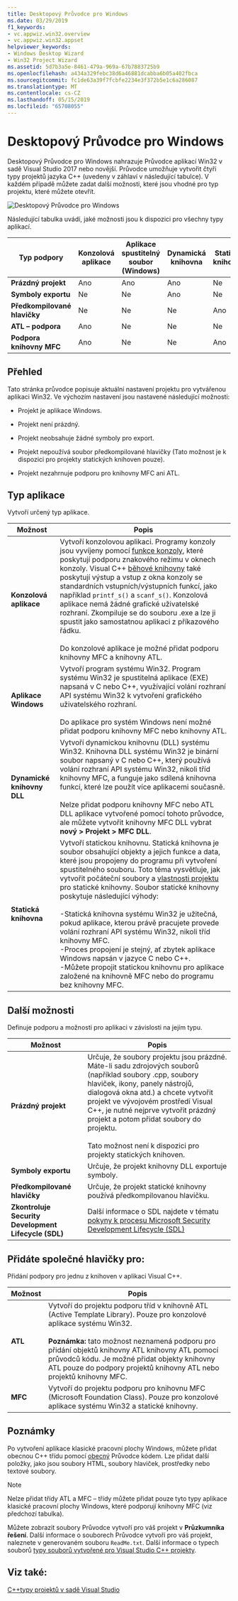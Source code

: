 ```yaml
---
title: Desktopový Průvodce pro Windows
ms.date: 03/29/2019
f1_keywords:
- vc.appwiz.win32.overview
- vc.appwiz.win32.appset
helpviewer_keywords:
- Windows Desktop Wizard
- Win32 Project Wizard
ms.assetid: 5d7b3a5e-8461-479a-969a-67b7883725b9
ms.openlocfilehash: a434a329febc38d6a46881dcabba6b05a402fbca
ms.sourcegitcommit: fc1de63a39f7fcbfe2234e3f372b5e1c6a286087
ms.translationtype: MT
ms.contentlocale: cs-CZ
ms.lasthandoff: 05/15/2019
ms.locfileid: "65708055"
---
```

# <a name="windows-desktop-wizard"></a>Desktopový Průvodce pro Windows

Desktopový Průvodce pro Windows nahrazuje Průvodce aplikací Win32 v sadě Visual Studio 2017 nebo novější. Průvodce umožňuje vytvořit čtyři typy projektů jazyka C++ (uvedeny v záhlaví v následující tabulce). V každém případě můžete zadat další možnosti, které jsou vhodné pro typ projektu, které můžete otevřít. 

   ![Desktopový Průvodce pro Windows](media/windows-desktop-wizard.png)

Následující tabulka uvádí, jaké možnosti jsou k dispozici pro všechny typy aplikací.

|Typ podpory|Konzolová aplikace|Aplikace spustitelný soubor (Windows)|Dynamická knihovna|Statická knihovna|
|---------------------|-------------------------|----------------------------------------|---------------------------|--------------------|
|**Prázdný projekt**|Ano|Ano|Ano|Ne|
|**Symboly exportu**|Ne|Ne|Ano|Ne|
|**Předkompilované hlavičky**|Ne|Ne|Ne|Ano|
|**ATL – podpora**|Ano|Ne|Ne|Ne|
|**Podpora knihovny MFC**|Ano|Ne|Ne|Ano|

## <a name="overview"></a>Přehled

Tato stránka průvodce popisuje aktuální nastavení projektu pro vytvářenou aplikaci Win32. Ve výchozím nastavení jsou nastavené následující možnosti:

- Projekt je aplikace Windows.

- Projekt není prázdný.

- Projekt neobsahuje žádné symboly pro export.

- Projekt nepoužívá soubor předkompilované hlavičky (Tato možnost je k dispozici pro projekty statických knihoven pouze).

- Projekt nezahrnuje podporu pro knihovny MFC ani ATL.

## <a name="application-type"></a>Typ aplikace

Vytvoří určený typ aplikace.

|Možnost|Popis|
|------------|-----------------|
|**Konzolová aplikace**|Vytvoří konzolovou aplikaci. Programy konzoly jsou vyvíjeny pomocí [funkce konzoly](https://msdn.microsoft.com/library/ms813137.aspx), které poskytují podporu znakového režimu v oknech konzoly. Visual C++ [běhové knihovny](../c-runtime-library/c-run-time-library-reference.md) také poskytují výstup a vstup z okna konzoly se standardních vstupních/výstupních funkcí, jako například `printf_s()` a `scanf_s()`. Konzolová aplikace nemá žádné grafické uživatelské rozhraní. Zkompiluje se do souboru .exe a lze ji spustit jako samostatnou aplikaci z příkazového řádku.<br /><br /> Do konzolové aplikace je možné přidat podporu knihovny MFC a knihovny ATL.|
|**Aplikace Windows**|Vytvoří program systému Win32. Program systému Win32 je spustitelná aplikace (EXE) napsaná v C nebo C++, využívající volání rozhraní API systému Win32 k vytvoření grafického uživatelského rozhraní.<br /><br /> Do aplikace pro systém Windows není možné přidat podporu knihovny MFC nebo knihovny ATL.|
|**Dynamické knihovny DLL**|Vytvoří dynamickou knihovnu (DLL) systému Win32. Knihovna DLL systému Win32 je binární soubor napsaný v C nebo C++, který používá volání rozhraní API systému Win32, nikoli tříd knihovny MFC, a funguje jako sdílená knihovna funkcí, které lze použít více aplikacemi současně.<br /><br /> Nelze přidat podporu knihovny MFC nebo ATL DLL aplikace vytvořené pomocí tohoto průvodce, ale můžete vytvořit knihovny MFC DLL vybrat **nový > Projekt > MFC DLL**.|
|**Statická knihovna**|Vytvoří statickou knihovnu. Statická knihovna je soubor obsahující objekty a jejich funkce a data, které jsou propojeny do programu při vytvoření spustitelného souboru. Toto téma vysvětluje, jak vytvořit počáteční soubory a [vlastnosti projektu](../build/reference/property-pages-visual-cpp.md) pro statické knihovny. Soubor statické knihovny poskytuje následující výhody:<br /><br />-Statická knihovna systému Win32 je užitečná, pokud aplikace, kterou právě pracujete provede volání rozhraní API systému Win32, nikoli tříd knihovny MFC.<br />-Proces propojení je stejný, ať zbytek aplikace Windows napsán v jazyce C nebo C++.<br />-Můžete propojit statickou knihovnu pro aplikace založené na knihovně MFC nebo do programu bez knihovny MFC.|

## <a name="additional-options"></a>Další možnosti

Definuje podporu a možnosti pro aplikaci v závislosti na jejím typu.

|Možnost|Popis|
|------------|-----------------|
|**Prázdný projekt**|Určuje, že soubory projektu jsou prázdné. Máte-li sadu zdrojových souborů (například soubory .cpp, soubory hlaviček, ikony, panely nástrojů, dialogová okna atd.) a chcete vytvořit projekt ve vývojovém prostředí Visual C++, je nutné nejprve vytvořit prázdný projekt a potom přidat soubory do projektu.<br /><br /> Tato možnost není k dispozici pro projekty statických knihoven.|
|**Symboly exportu**|Určuje, že projekt knihovny DLL exportuje symboly.|
|**Předkompilované hlavičky**|Určuje, že projekt statické knihovny používá předkompilovanou hlavičku.|
|**Zkontroluje Security Development Lifecycle (SDL)**|Další informace o SDL najdete v tématu [pokyny k procesu Microsoft Security Development Lifecycle (SDL)](../build/reference/sdl-enable-additional-security-checks.md)|

## <a name="add-common-headers-for"></a>Přidáte společné hlavičky pro:

Přidání podpory pro jednu z knihoven v aplikaci Visual C++.

|Možnost|Popis|
|------------|-----------------|
|**ATL**|Vytvoří do projektu podporu tříd v knihovně ATL (Active Template Library). Pouze pro konzolové aplikace systému Win32.<br /><br /> **Poznámka:** tato možnost neznamená podporu pro přidání objektů knihovny ATL knihovny ATL pomocí průvodců kódu. Je možné přidat objekty knihovny ATL pouze do podpory projektů knihovny ATL nebo projektů knihovny MFC.|
|**MFC**|Vytvoří do projektu podporu pro knihovnu MFC (Microsoft Foundation Class). Pouze pro konzolové aplikace systému Win32 a statické knihovny.|

## <a name="remarks"></a>Poznámky

Po vytvoření aplikace klasické pracovní plochy Windows, můžete přidat obecnou C++ třídu pomocí [obecný](../ide/generic-cpp-class-wizard.md) Průvodce kódem. Lze přidat další položky, jako jsou soubory HTML, soubory hlaviček, prostředky nebo textové soubory.

> [!NOTE]
> Nelze přidat třídy ATL a MFC – třídy můžete přidat pouze tyto typy aplikace klasické pracovní plochy Windows, které podporují knihovny MFC (viz předchozí tabulka).

Můžete zobrazit soubory Průvodce vytvoří pro váš projekt v **Průzkumníka řešení**. Další informace o souborech Průvodce vytvoří pro váš projekt, naleznete v generovaném souboru `ReadMe.txt`. Další informace o typech souborů [typy souborů vytvořené pro Visual Studio C++ projekty](../build/reference/file-types-created-for-visual-cpp-projects.md).

## <a name="see-also"></a>Viz také:

[C++typy projektů v sadě Visual Studio](../build/reference/visual-cpp-project-types.md)